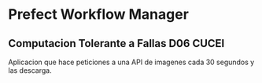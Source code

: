 # Prefect Workflow Manager
## Computacion Tolerante a Fallas D06 CUCEI
Aplicacion que hace peticiones a una API de imagenes cada 30 segundos y las descarga.